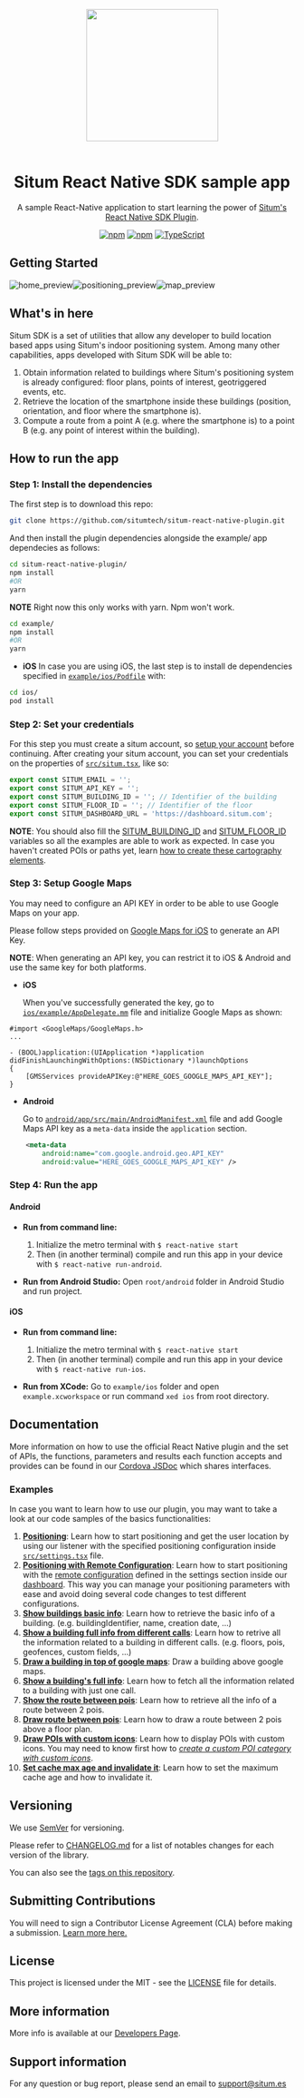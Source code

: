 <p align="center"> <img width="233" src="https://situm.com/wp-content/themes/situm/img/logo-situm.svg" style="margin-bottom:1rem" /> <h1 align="center">Situm React Native SDK sample app</h1> </p>

<div align="center" style="text-align:center">

A sample React-Native application to start learning the power of [Situm's React Native SDK Plugin](../README.md).

</div>

<div align="center" style="text-align:center">

[![npm](https://img.shields.io/npm/dm/react-native-situm-plugin.svg)](https://www.npmjs.com/package/react-native-situm-plugin) [![npm](https://img.shields.io/npm/v/react-native-situm-plugin.svg)](https://www.npmjs.com/package/react-native-situm-plugin) [![TypeScript](https://badges.frapsoft.com/typescript/code/typescript.svg?v=101)](https://github.com/ellerbrock/typescript-badges/)

</div>

## Getting Started

<div align="center" style="display: flex;">
    <img src="./docs/assets/home_preview.png" alt="home_preview">
    <img src="./docs/assets/positioning_preview.png" alt="positioning_preview">
    <img src="./docs/assets/map_preview.png" alt="map_preview">
</div>

## What's in here <a name="whatsinhere"/>

Situm SDK is a set of utilities that allow any developer to build location based apps using Situm's indoor positioning system.
Among many other capabilities, apps developed with Situm SDK will be able to:

1. Obtain information related to buildings where Situm's positioning system is already configured:
   floor plans, points of interest, geotriggered events, etc.
2. Retrieve the location of the smartphone inside these buildings (position, orientation, and floor
   where the smartphone is).
3. Compute a route from a point A (e.g. where the smartphone is) to a point B (e.g. any point of
   interest within the building).

## How to run the app <a name="howtorun"/>

### Step 1: Install the dependencies <a name="dependencies"/>

The first step is to download this repo:

```bash
git clone https://github.com/situmtech/situm-react-native-plugin.git
```

And then install the plugin dependencies alongside the example/ app dependecies as follows:

```bash
cd situm-react-native-plugin/
npm install
#OR
yarn
```

**NOTE** Right now this only works with yarn. Npm won't work.

```bash
cd example/
npm install
#OR
yarn
```

- **iOS**
  In case you are using iOS, the last step is to install de dependencies specified in [`example/ios/Podfile`](./ios/Podfile) with:

```bash
cd ios/
pod install
```

### Step 2: Set your credentials <a name="config"/>

For this step you must create a situm account, so [setup your account](../README.md#setup-your-account) before continuing.
After creating your situm account, you can set your credentials on the properties of [`src/situm.tsx`](./src/situm.tsx), like so:

```js
export const SITUM_EMAIL = '';
export const SITUM_API_KEY = '';
export const SITUM_BUILDING_ID = ''; // Identifier of the building
export const SITUM_FLOOR_ID = ''; // Identifier of the floor
export const SITUM_DASHBOARD_URL = 'https://dashboard.situm.com';
```

**NOTE**: You should also fill the [SITUM_BUILDING_ID](https://situm.com/docs/sdk-cartography/#building-identifier) and [SITUM_FLOOR_ID](https://situm.com/docs/sdk-cartography/#floor-identifier) variables so all the examples are able to work as expected. In case you haven't created POIs or paths yet, learn [how to create these cartography elements](https://situm.com/docs/sdk-cartography/#sdk-a-basic-complete-cartography-example).

### Step 3: Setup Google Maps <a name="mapsapikey"/>

You may need to configure an API KEY in order to be able to use Google Maps on your app.

Please follow steps provided on [Google Maps for iOS](https://developers.google.com/maps/documentation/ios-sdk/get-api-key?hl=en) to generate an API
Key.

**NOTE**: When generating an API key, you can restrict it to iOS & Android and use the same key for both platforms.

- **iOS**

  When you've successfully generated the key, go to [`ios/example/AppDelegate.mm`](ios/example/AppDelegate.mm) file and initialize Google Maps as shown:

```objc
#import <GoogleMaps/GoogleMaps.h>
...

- (BOOL)application:(UIApplication *)application didFinishLaunchingWithOptions:(NSDictionary *)launchOptions
{
    [GMSServices provideAPIKey:@"HERE_GOES_GOOGLE_MAPS_API_KEY"];
}
```

- **Android**

  Go to [`android/app/src/main/AndroidManifest.xml`](android/app/src/main/AndroidManifest.xml) file and add Google Maps API key as a `meta-data` inside the `application` section.

```xml
    <meta-data
        android:name="com.google.android.geo.API_KEY"
        android:value="HERE_GOES_GOOGLE_MAPS_API_KEY" />
```

### Step 4: Run the app <a name="runapplication"></a>

#### Android

- **Run from command line:**

  1. Initialize the metro terminal with `$ react-native start`
  2. Then (in another terminal) compile and run this app in your device with `$ react-native run-android`.

- **Run from Android Studio:** Open `root/android` folder in Android Studio and run project.

#### iOS

- **Run from command line:**

  1. Initialize the metro terminal with `$ react-native start`
  2. Then (in another terminal) compile and run this app in your device with `$ react-native run-ios`.

- **Run from XCode:** Go to `example/ios` folder and open `example.xcworkspace` or run command `xed ios` from root directory.

## Documentation <a name="documentation"/>

More information on how to use the official React Native plugin and the set of APIs, the functions, parameters and results each function accepts and provides can be found in our [Cordova JSDoc](https://developers.situm.com/sdk_documentation/cordova/jsdoc/latest/situm) which shares interfaces.

### Examples

In case you want to learn how to use our plugin, you may want to take a look at our code samples of the basics functionalities:

1. [**Positioning**](https://github.com/situmtech/situm-react-native-plugin/blob/master/example/src/examples/Positioning.tsx): Learn how to start positioning and get the user location by using our listener with the specified positioning configuration inside [`src/settings.tsx`](./src/settings.tsx) file.
2. [**Positioning with Remote Configuration**](https://github.com/situmtech/situm-react-native-plugin/blob/master/example/src/examples/RemoteConfig.tsx): Learn how to start positioning with the [remote configuration](https://situm.com/docs/sdk-remote-configuration/) defined in the settings section inside our [dashboard](https://dashboard.situm.com/settings). This way you can manage your positioning parameters with ease and avoid doing several code changes to test different configurations.
3. [**Show buildings basic info**](https://github.com/situmtech/situm-react-native-plugin/blob/master/example/src/examples/BuildingBasicInfo.tsx): Learn how to retrieve the basic info of a building. (e.g. buildingIdentifier, name, creation date, ...)
4. [**Show a building full info from different calls**](https://github.com/situmtech/situm-react-native-plugin/blob/master/example/src/examples/InfoFromBuilding.tsx): Learn how to retrive all the information related to a building in different calls. (e.g. floors, pois, geofences, custom fields, ...)
5. [**Draw a building in top of google maps**](https://github.com/situmtech/situm-react-native-plugin/blob/master/example/src/examples/ShowBuildingOnMap.tsx): Draw a building above google maps.
6. [**Show a building's full info**](https://github.com/situmtech/situm-react-native-plugin/blob/master/example/src/examples/BuildingFullInfo.tsx): Learn how to fetch all the information related to a building with just one call.
7. [**Show the route between pois**](https://github.com/situmtech/situm-react-native-plugin/blob/master/example/src/examples/RouteBetweenPOIs.tsx): Learn how to retrieve all the info of a route between 2 pois.
8. [**Draw route between pois**](https://github.com/situmtech/situm-react-native-plugin/blob/master/example/src/examples/DrawRouteBetweenPOIs.tsx): Learn how to draw a route between 2 pois above a floor plan.
9. [**Draw POIs with custom icons**](https://github.com/situmtech/situm-react-native-plugin/blob/master/example/src/examples/GetPoisIcons.tsx): Learn how to display POIs with custom icons. You may need to know first how to [_create a custom POI category with custom icons_](https://situm.com/docs/cartography-management/#poi-categories).
10. [**Set cache max age and invalidate it**](https://github.com/situmtech/situm-react-native-plugin/blob/master/example/src/examples/SetCacheMaxAge.tsx): Learn how to set the maximum cache age and how to invalidate it.

## Versioning

We use [SemVer](http://semver.org/) for versioning.

Please refer to [CHANGELOG.md](../CHANGELOG.md) for a list of notables changes for each version of the library.

You can also see the [tags on this repository](https://github.com/situmtech/situm-react-native-plugin/tags).

## Submitting Contributions <a name="contributions"/>

You will need to sign a Contributor License Agreement (CLA) before making a submission. [Learn more here.](https://situm.com/contributions/)

## License

This project is licensed under the MIT - see the [LICENSE](../LICENSE) file for details.

## More information <a name="more-info"/>

More info is available at our [Developers Page](https://situm.com/docs/01-introduction/).

## Support information <a name="support"/>

For any question or bug report, please send an email to [support@situm.es](mailto:support@situm.es)
